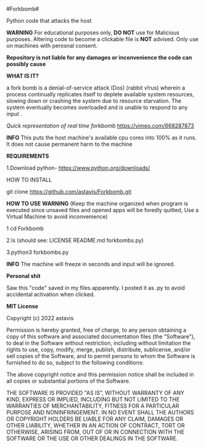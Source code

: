 #Forkbomb#

Python code that attacks the host

**WARNING** For educational purposes only, **DO NOT** use for Malicious purposes. Altering code to become a clickable file is **NOT** advised. Only use on machines with perosnal consent. 

**Repository is not liable for any damages or inconvenience the code can possibly cause**

**WHAT IS IT?**

a fork bomb is a denial-of-service attack (Dos) (rabbit v!rus) wherein a process continually replicates itself to deplete available system resources, slowing down or crashing the system due to resource starvation. The system eventually becomes overloaded and is unable to respond to any input .

*Quick representation of real time forkbomb* https://vimeo.com/668287873

**INFO**
This puts the host machine's available cpu cores into 100% as it runs. It does not cause permanent harm to the machine 

**REQUIREMENTS**

1.Download python- https://www.python.org/downloads/

HOW TO INSTALL

git clone https://github.com/astavis/Forkbomb.git

**HOW TO USE** **WARNING** (Keep the machine organized when program is executed since unsaved files and opened apps will be foredly quitted, Use a Virtual Machine to avoid inconvenience)

1 cd Forkbomb

2.ls (should see: LICENSE README.md forkbombs.py)

3.python3 forkbombs.py

**INFO** The machine will freeze in seconds and input will be ignored.

**Personal shit**

Saw this "code" saved in my files apparently. I posted it as .py to avoid accidental activation when clicked. 

**MIT License**

Copyright (c) 2022 astavis

Permission is hereby granted, free of charge, to any person obtaining a copy of this software and associated documentation files (the "Software"), to deal in the Software without restriction, including without limitation the rights to use, copy, modify, merge, publish, distribute, sublicense, and/or sell copies of the Software, and to permit persons to whom the Software is furnished to do so, subject to the following conditions:

The above copyright notice and this permission notice shall be included in all copies or substantial portions of the Software.

THE SOFTWARE IS PROVIDED "AS IS", WITHOUT WARRANTY OF ANY KIND, EXPRESS OR IMPLIED, INCLUDING BUT NOT LIMITED TO THE WARRANTIES OF MERCHANTABILITY, FITNESS FOR A PARTICULAR PURPOSE AND NONINFRINGEMENT. IN NO EVENT SHALL THE AUTHORS OR COPYRIGHT HOLDERS BE LIABLE FOR ANY CLAIM, DAMAGES OR OTHER LIABILITY, WHETHER IN AN ACTION OF CONTRACT, TORT OR OTHERWISE, ARISING FROM, OUT OF OR IN CONNECTION WITH THE SOFTWARE OR THE USE OR OTHER DEALINGS IN THE SOFTWARE.

